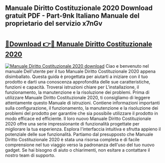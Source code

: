 ## Manuale Diritto Costituzionale 2020 Download gratuit PDF - Part-9nk Italiano Manuale del proprietario del servizio x7nGv

# <h2><a href="http://dfaft7.blite.top/?on=Manuale+Diritto+Costituzionale+2020">🔗Download 👉🔴 Manuale Diritto Costituzionale 2020</a></h2>

[![Manuale Diritto Costituzionale 2020 download](https://i.imgur.com/lujVjoI.png)](http://dfaft7.blite.top/?on=Manuale+Diritto+Costituzionale+2020)
Ciao e benvenuto nel manuale Dell'utente per il tuo Manuale Diritto Costituzionale 2020 appena disimballato. Questa guida è progettata per aiutarti a iniziare con il tuo prodotto e darti una conoscenza approfondita delle sue caratteristiche, funzioni e capacità. Troverai istruzioni chiare per L'installazione, il funzionamento, la manutenzione e la risoluzione dei problemi. Prima di utilizzare Manuale Diritto Costituzionale 2020, ti consigliamo di leggere attentamente questo Manuale di istruzioni. Contiene informazioni importanti sulla configurazione, il funzionamento, la manutenzione e la risoluzione dei problemi del prodotto per garantire che sia possibile utilizzare il prodotto in modo efficace ed efficiente. Il loro nuovo Manuale Diritto Costituzionale 2020 offre una serie impressionante di funzionalità progettate per migliorare la tua esperienza. Esplora l'interfaccia intuitiva e sfrutta appieno il potenziale delle sue funzionalità. Partiamo dal presupposto che Manuale Diritto Costituzionale 2020 è stata una risorsa completa e di facile comprensione nel tuo viaggio verso la padronanza dell'uso del tuo nuovo gadget. Se hai bisogno di aiuto o chiarimenti, non esitare a contattare il nostro team di supporto.
